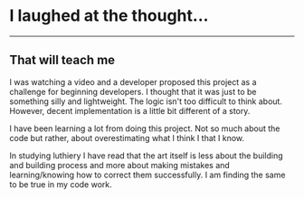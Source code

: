 # I laughed at the thought...

----

## That will teach me

I was watching a video and a developer proposed this project as a challenge for beginning developers.  I thought that it was just to be something silly and lightweight. The logic isn't too difficult to think about. However, decent implementation is a little bit different of a story.

I have been learning a lot from doing this project. Not so much about the code but rather, about overestimating what I think I that I know.

In studying luthiery I have read that the art itself is less about the building and building process and more about making mistakes and learning/knowing how to correct them successfully.  I am finding the same to be true in my code work.